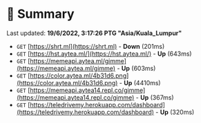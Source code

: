 # 📖 Summary
Last updated: **19/6/2022, 3:17:26 PTG "Asia/Kuala_Lumpur"**

- `GET` [https://shrt.ml](https://shrt.ml) - **Down** (201ms)
- `GET` [https://hst.aytea.ml/](https://hst.aytea.ml/) - **Up** (643ms)
- `GET` [https://memeapi.aytea.ml/gimme](https://memeapi.aytea.ml/gimme) - **Up** (603ms)
- `GET` [https://color.aytea.ml/4b31d6.png](https://color.aytea.ml/4b31d6.png) - **Up** (4410ms)
- `GET` [https://memeapi.aytea14.repl.co/gimme](https://memeapi.aytea14.repl.co/gimme) - **Up** (367ms)
- `GET` [https://teledrivemy.herokuapp.com/dashboard](https://teledrivemy.herokuapp.com/dashboard) - **Up** (320ms)

